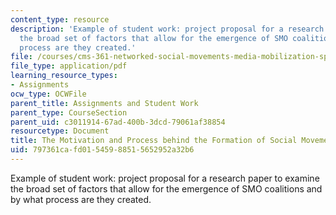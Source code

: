 ```yaml
---
content_type: resource
description: 'Example of student work: project proposal for a research paper to examine
  the broad set of factors that allow for the emergence of SMO coalitions and by what
  process are they created.'
file: /courses/cms-361-networked-social-movements-media-mobilization-spring-2014/797361cafd01545988515652952a32b6_MITCMS_361S14_Motivation.pdf
file_type: application/pdf
learning_resource_types:
- Assignments
ocw_type: OCWFile
parent_title: Assignments and Student Work
parent_type: CourseSection
parent_uid: c3011914-67ad-400b-3dcd-79061af38854
resourcetype: Document
title: The Motivation and Process behind the Formation of Social Movement Coalitions
uid: 797361ca-fd01-5459-8851-5652952a32b6
---
```

Example of student work: project proposal for a research paper to examine the broad set of factors that allow for the emergence of SMO coalitions and by what process are they created.

